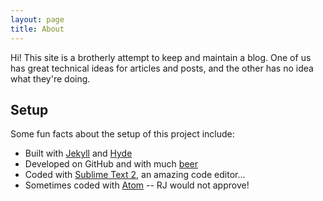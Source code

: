```yaml
---
layout: page
title: About
---
```


<p class="message">
  Hi! This site is a brotherly attempt to keep and maintain a blog. One of us has great technical ideas for articles and posts, and the other has no idea what they're doing.
</p>

## Setup

Some fun facts about the setup of this project include:

* Built with [Jekyll](http://jekyllrb.com) and [Hyde](https://github.com/mdo/hyde)
* Developed on GitHub and with much [beer](http://sixpoint.com/)
* Coded with [Sublime Text 2](http://sublimetext.com), an amazing code editor...
* Sometimes coded with [Atom](https://atom.io/) -- RJ would not approve!
